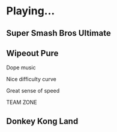 # Playing...

## Super Smash Bros Ultimate

## Wipeout Pure
Dope music

Nice difficulty curve

Great sense of speed

TEAM ZONE

## Donkey Kong Land